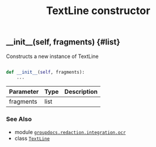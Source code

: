 ﻿---
title: TextLine constructor
second_title: GroupDocs.Redaction for Python via .NET API References
description: 
type: docs
weight: 10
url: /python-net/groupdocs.redaction.integration.ocr/textline/__init__/
is_root: false
---

## \_\_init\_\_(self, fragments) {#list}

Constructs a new instance of TextLine



```python

def __init__(self, fragments):
    ...
```


| Parameter | Type | Description |
| :- | :- | :- |
| fragments | list |  |



### See Also
* module [`groupdocs.redaction.integration.ocr`](../../)
* class [`TextLine`](/redaction/python-net/groupdocs.redaction.integration.ocr/textline)
